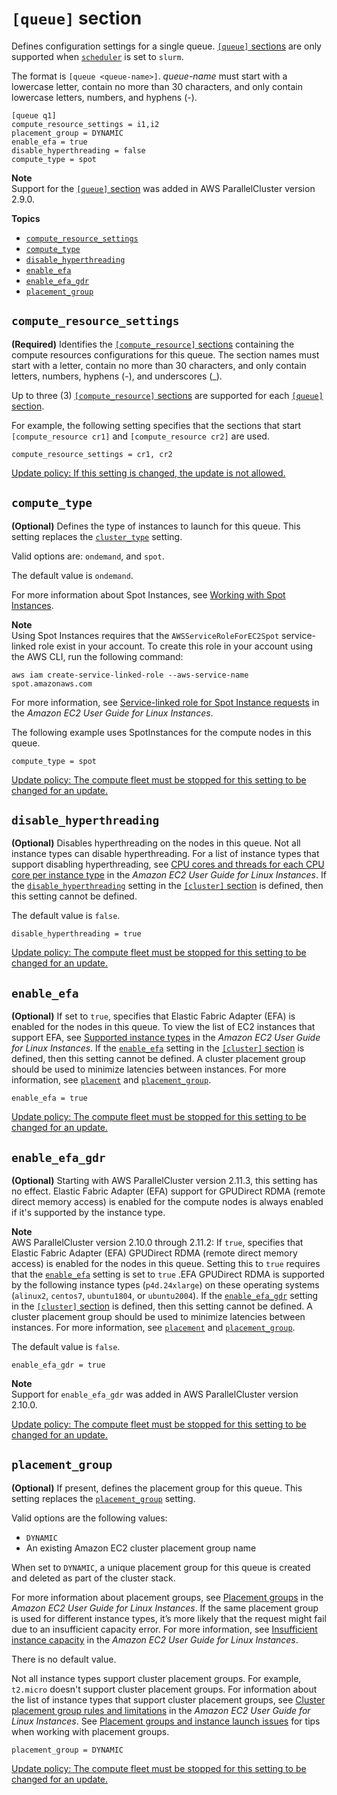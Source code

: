 # `[queue]` section<a name="queue-section"></a>

Defines configuration settings for a single queue\. [`[queue]` sections](#queue-section) are only supported when [`scheduler`](cluster-definition.md#scheduler) is set to `slurm`\.

The format is `[queue <queue-name>]`\. *queue\-name* must start with a lowercase letter, contain no more than 30 characters, and only contain lowercase letters, numbers, and hyphens \(\-\)\.

```
[queue q1]
compute_resource_settings = i1,i2
placement_group = DYNAMIC
enable_efa = true
disable_hyperthreading = false
compute_type = spot
```

**Note**  
Support for the [`[queue]` section](#queue-section) was added in AWS ParallelCluster version 2\.9\.0\.

**Topics**
+ [`compute_resource_settings`](#queue-compute-resource-settings)
+ [`compute_type`](#queue-compute-type)
+ [`disable_hyperthreading`](#queue-disable-hyperthreading)
+ [`enable_efa`](#queue-enable-efa)
+ [`enable_efa_gdr`](#queue-enable-efa-gdr)
+ [`placement_group`](#queue-placement-group)

## `compute_resource_settings`<a name="queue-compute-resource-settings"></a>

**\(Required\)** Identifies the [`[compute_resource]` sections](compute-resource-section.md) containing the compute resources configurations for this queue\. The section names must start with a letter, contain no more than 30 characters, and only contain letters, numbers, hyphens \(\-\), and underscores \(\_\)\.

Up to three \(3\) [`[compute_resource]` sections](compute-resource-section.md) are supported for each [`[queue]` section](#queue-section)\.

For example, the following setting specifies that the sections that start `[compute_resource cr1]` and `[compute_resource cr2]` are used\.

```
compute_resource_settings = cr1, cr2
```

[Update policy: If this setting is changed, the update is not allowed.](using-pcluster-update.md#update-policy-fail)

## `compute_type`<a name="queue-compute-type"></a>

**\(Optional\)** Defines the type of instances to launch for this queue\. This setting replaces the [`cluster_type`](cluster-definition.md#cluster-type) setting\.

Valid options are: `ondemand`, and `spot`\.

The default value is `ondemand`\.

For more information about Spot Instances, see [Working with Spot Instances](spot.md)\.

**Note**  
Using Spot Instances requires that the `AWSServiceRoleForEC2Spot` service\-linked role exist in your account\. To create this role in your account using the AWS CLI, run the following command:  

```
aws iam create-service-linked-role --aws-service-name spot.amazonaws.com
```
For more information, see [Service\-linked role for Spot Instance requests](https://docs.aws.amazon.com/AWSEC2/latest/UserGuide/spot-requests.html#service-linked-roles-spot-instance-requests) in the *Amazon EC2 User Guide for Linux Instances*\.

The following example uses SpotInstances for the compute nodes in this queue\.

```
compute_type = spot
```

[Update policy: The compute fleet must be stopped for this setting to be changed for an update.](using-pcluster-update.md#update-policy-compute-fleet)

## `disable_hyperthreading`<a name="queue-disable-hyperthreading"></a>

**\(Optional\)** Disables hyperthreading on the nodes in this queue\. Not all instance types can disable hyperthreading\. For a list of instance types that support disabling hyperthreading, see [CPU cores and threads for each CPU core per instance type](https://docs.aws.amazon.com/AWSEC2/latest/UserGuide/instance-optimize-cpu.html#cpu-options-supported-instances-values) in the *Amazon EC2 User Guide for Linux Instances*\. If the [`disable_hyperthreading`](cluster-definition.md#disable-hyperthreading) setting in the [`[cluster]` section](cluster-definition.md) is defined, then this setting cannot be defined\.

The default value is `false`\.

```
disable_hyperthreading = true
```

[Update policy: The compute fleet must be stopped for this setting to be changed for an update.](using-pcluster-update.md#update-policy-compute-fleet)

## `enable_efa`<a name="queue-enable-efa"></a>

**\(Optional\)** If set to `true`, specifies that Elastic Fabric Adapter \(EFA\) is enabled for the nodes in this queue\. To view the list of EC2 instances that support EFA, see [Supported instance types](https://docs.aws.amazon.com/AWSEC2/latest/UserGuide/efa.html#efa-instance-types) in the *Amazon EC2 User Guide for Linux Instances*\. If the [`enable_efa`](cluster-definition.md#enable-efa) setting in the [`[cluster]` section](cluster-definition.md) is defined, then this setting cannot be defined\. A cluster placement group should be used to minimize latencies between instances\. For more information, see [`placement`](cluster-definition.md#placement) and [`placement_group`](cluster-definition.md#placement-group)\.

```
enable_efa = true
```

[Update policy: The compute fleet must be stopped for this setting to be changed for an update.](using-pcluster-update.md#update-policy-compute-fleet)

## `enable_efa_gdr`<a name="queue-enable-efa-gdr"></a>

**\(Optional\)** Starting with AWS ParallelCluster version 2\.11\.3, this setting has no effect\. Elastic Fabric Adapter \(EFA\) support for GPUDirect RDMA \(remote direct memory access\) is enabled for the compute nodes is always enabled if it's supported by the instance type\.

**Note**  
AWS ParallelCluster version 2\.10\.0 through 2\.11\.2: If `true`, specifies that Elastic Fabric Adapter \(EFA\) GPUDirect RDMA \(remote direct memory access\) is enabled for the nodes in this queue\. Setting this to `true` requires that the [`enable_efa`](#queue-enable-efa) setting is set to `true` \.EFA GPUDirect RDMA is supported by the following instance types \(`p4d.24xlarge`\) on these operating systems \(`alinux2`, `centos7`, `ubuntu1804`, or `ubuntu2004`\)\. If the [`enable_efa_gdr`](cluster-definition.md#enable-efa-gdr) setting in the [`[cluster]` section](cluster-definition.md) is defined, then this setting cannot be defined\. A cluster placement group should be used to minimize latencies between instances\. For more information, see [`placement`](cluster-definition.md#placement) and [`placement_group`](cluster-definition.md#placement-group)\.

The default value is `false`\.

```
enable_efa_gdr = true
```

**Note**  
Support for `enable_efa_gdr` was added in AWS ParallelCluster version 2\.10\.0\.

[Update policy: The compute fleet must be stopped for this setting to be changed for an update.](using-pcluster-update.md#update-policy-compute-fleet)

## `placement_group`<a name="queue-placement-group"></a>

**\(Optional\)** If present, defines the placement group for this queue\. This setting replaces the [`placement_group`](cluster-definition.md#placement-group) setting\.

Valid options are the following values:
+ `DYNAMIC`
+ An existing Amazon EC2 cluster placement group name

When set to `DYNAMIC`, a unique placement group for this queue is created and deleted as part of the cluster stack\.

For more information about placement groups, see [Placement groups](https://docs.aws.amazon.com/AWSEC2/latest/UserGuide/placement-groups.html) in the *Amazon EC2 User Guide for Linux Instances*\. If the same placement group is used for different instance types, it’s more likely that the request might fail due to an insufficient capacity error\. For more information, see [Insufficient instance capacity](https://docs.aws.amazon.com/AWSEC2/latest/UserGuide/troubleshooting-launch.html#troubleshooting-launch-capacity) in the *Amazon EC2 User Guide for Linux Instances*\.

There is no default value\.

Not all instance types support cluster placement groups\. For example, `t2.micro` doesn't support cluster placement groups\. For information about the list of instance types that support cluster placement groups, see [Cluster placement group rules and limitations](https://docs.aws.amazon.com/AWSEC2/latest/UserGuide/placement-groups.html#placement-groups-limitations-cluster) in the *Amazon EC2 User Guide for Linux Instances*\. See [Placement groups and instance launch issues](troubleshooting.md#placement-groups-and-instance-launch-issues) for tips when working with placement groups\.

```
placement_group = DYNAMIC
```

[Update policy: The compute fleet must be stopped for this setting to be changed for an update.](using-pcluster-update.md#update-policy-compute-fleet)